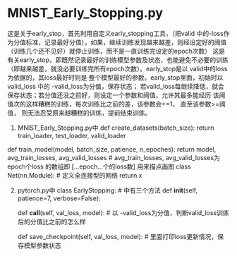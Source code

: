 # MNIST_Early_Stopping.py
这是关于early_stop，首先利用自定义early_stopping工具，（把valid 中的-loss作为分值标准，记录最好分值），如果，继续训练发现越来越差，则经设定好的阈值（训练几个还不见好）就停止训练，而不是一直训练完设定的epoch次数）
这是有关early_stop，即既然记录最好的训练模型参数及状态，也能避免不必要的训练（即越来越差，就没必要训练完所有epoch次数）。early_stop是以 valid中的loss为依据的，其loss最好时则是 整个模型最好的参数。early_stop里面，初始时以valid_loss 中的 -valid_loss为分值，保存状态； 若valid_loss每继续降低，就会保存状态；若分值还没之前好，则设定一个参数和阈值，允许其最多能经历 该阈值次的这样糟糕的训练，每次训练比之前的差，该参数会+=1， 直至该参数>=阈值， 则无法忍受原来越糟糕的训练，提前结束训练。
1. MNIST_Early_Stopping.py中
def create_datasets(batch_size):
   return train_loader, test_loader, valid_loader
   
def train_model(model, batch_size, patience, n_epoches):
   return model, avg_train_losses, avg_valid_losses
    # avg_train_losses, avg_valid_losses为epoch个loss 的数组即 [...epoch...个的loss数] 用来描点画图
class Net(nn.Module):   # 定义全连接型的网络
   return x  
   
2. pytorch.py中 
class EarlyStopping:  # 中有三个方法
   def __init__(self, patience=7, verbose=False):
   
   def __call__(self, val_loss, model):       # 以 -valid_loss为分值，判断valid_loss训练后的分值比之前的怎么样
   
   def save_checkpoint(self, val_loss, model): # 里面打印loss更新情况，保存模型参数状态
  
